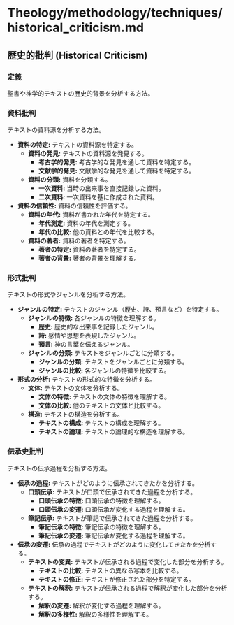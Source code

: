 # Theology/methodology/techniques/historical_criticism.md

## 歴史的批判 (Historical Criticism)

### 定義
聖書や神学的テキストの歴史的背景を分析する方法。

### 資料批判
テキストの資料源を分析する方法。

- **資料の特定:** テキストの資料源を特定する。
    - **資料の発見:** テキストの資料源を発見する。
        - **考古学的発見:** 考古学的な発見を通して資料を特定する。
        - **文献学的発見:** 文献学的な発見を通して資料を特定する。
    - **資料の分類:** 資料を分類する。
        - **一次資料:** 当時の出来事を直接記録した資料。
        - **二次資料:** 一次資料を基に作成された資料。
- **資料の信頼性:** 資料の信頼性を評価する。
    - **資料の年代:** 資料が書かれた年代を特定する。
        - **年代測定:** 資料の年代を測定する。
        - **年代の比較:** 他の資料との年代を比較する。
    - **資料の著者:** 資料の著者を特定する。
        - **著者の特定:** 資料の著者を特定する。
        - **著者の背景:** 著者の背景を理解する。

### 形式批判
テキストの形式やジャンルを分析する方法。

- **ジャンルの特定:** テキストのジャンル（歴史、詩、預言など）を特定する。
    - **ジャンルの特徴:** 各ジャンルの特徴を理解する。
        - **歴史:** 歴史的な出来事を記録したジャンル。
        - **詩:** 感情や思想を表現したジャンル。
        - **預言:** 神の言葉を伝えるジャンル。
    - **ジャンルの分類:** テキストをジャンルごとに分類する。
        - **ジャンルの分類:** テキストをジャンルごとに分類する。
        - **ジャンルの比較:** 各ジャンルの特徴を比較する。
- **形式の分析:** テキストの形式的な特徴を分析する。
    - **文体:** テキストの文体を分析する。
        - **文体の特徴:** テキストの文体の特徴を理解する。
        - **文体の比較:** 他のテキストの文体と比較する。
    - **構造:** テキストの構造を分析する。
        - **テキストの構成:** テキストの構成を理解する。
        - **テキストの論理:** テキストの論理的な構造を理解する。

### 伝承史批判
テキストの伝承過程を分析する方法。

- **伝承の過程:** テキストがどのように伝承されてきたかを分析する。
    - **口頭伝承:** テキストが口頭で伝承されてきた過程を分析する。
        - **口頭伝承の特徴:** 口頭伝承の特徴を理解する。
        - **口頭伝承の変遷:** 口頭伝承が変化する過程を理解する。
    - **筆記伝承:** テキストが筆記で伝承されてきた過程を分析する。
        - **筆記伝承の特徴:** 筆記伝承の特徴を理解する。
        - **筆記伝承の変遷:** 筆記伝承が変化する過程を理解する。
- **伝承の変遷:** 伝承の過程でテキストがどのように変化してきたかを分析する。
    - **テキストの変異:** テキストが伝承される過程で変化した部分を分析する。
        - **テキストの比較:** テキストの異なる写本を比較する。
        - **テキストの修正:** テキストが修正された部分を特定する。
    - **テキストの解釈:** テキストが伝承される過程で解釈が変化した部分を分析する。
        - **解釈の変遷:** 解釈が変化する過程を理解する。
        - **解釈の多様性:** 解釈の多様性を理解する。